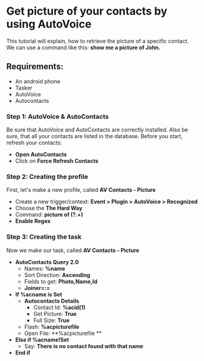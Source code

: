 # Get picture of your contacts by using AutoVoice
This tutorial will explain, how to retrieve the picture of a specific contact.
We can use a command like this: **show me a picture of John.**

## Requirements:
- An android phone
- Tasker
- AutoVoice
- Autocontacts

### Step 1: AutoVoice & AutoContacts
Be sure that AutoVoice and AutoContacts are correctly installed. Also be sure, that all your contacts are listed in the database.
Before you start, refresh your contacts:
- **Open AutoContacts**
- Click on **Force Refresh Contacts**

### Step 2: Creating the profile
First, let's make a new profile, called **AV Contacts - Picture**
- Create a new trigger/context: **Event > Plugin > AutoVoice > Recognized**
- Choose the **The Hard Way**
- Command: **picture of (?<name>.+)**
- **Enable Regex**

### Step 3: Creating the task
Now we make our task, called **AV Contacts - Picture**
- **AutoContacts Query 2.0**
  - Names: **%name**
  - Sort Direction: **Ascending**
  - Fields to get: **Photo,Name,Id**
  - **Joiner=:=**
- **If %acname is Set**
  - **Autocontacts Details**
    - Contact Id: **%acid(1)**
    - Get Picture: **True**
    - Full Size: **True**
  - Flash: **%acpicturefile**
  - Open File: **%acpicturefile **
- **Else if %acname!Set**
  - Say: **There is no contact found with that name**
- **End if**

